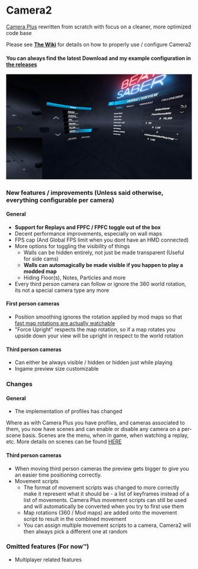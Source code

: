 # Camera2

[Camera Plus](https://github.com/Snow1226/CameraPlus) rewritten from scratch with focus on a cleaner, more optimized code base

Please see [**The Wiki**](https://github.com/kinsi55/CS_BeatSaber_Camera2/wiki) for details on how to properly use / configure Camera2

#### You can always find the latest Download and my example configuration in [the releases](https://github.com/kinsi55/CS_BeatSaber_Camera2/releases)

![Settings Screenshot](Screenshots/settings.jpg)

### New features / improvements (Unless said otherwise, everything configurable per camera)

#### General
- **Support for Replays and FPFC / FPFC toggle out of the box**
- Decent performance improvements, especially on wall maps
- FPS cap (And Global FPS limit when you dont have an HMD connected)
- More options for toggling the visibility of things
	- Walls can be hidden entirely, not just be made transparent (Useful for side cams)
	- **Walls can automagically be made visible if you happen to play a modded map**
	- Hiding Floor(s), Notes, Particles and more
- Every third person camera can follow or ignore the 360 world rotation, its not a special camera type any more

#### First person cameras
- Position smoothing ignores the rotation applied by mod maps so that [fast map rotations are actually watchable](https://www.youtube.com/watch?v=Nt7ZL50dYpI)
- "Force Upright" respects the map rotation, so if a map rotates you upside down your view will be upright in respect to the world rotation

#### Third person cameras
- Can either be always visible / hidden or hidden just while playing
- Ingame preview size customizable

### Changes

#### General
- The implementation of profiles has changed

Where as with Camera Plus you have profiles, and cameras associated to them, you now have scenes and can enable or disable any camera on a per-scene basis. Scenes are the menu, when in game, when watching a replay, etc. More details on scenes can be found [HERE](https://github.com/kinsi55/CS_BeatSaber_Camera2/wiki/Scenes)

#### Third person cameras
- When moving third person cameras the preview gets bigger to give you an easier time positioning correctly.
- Movement scripts
	- The format of movement scripts was changed to more correctly make it represent what it should be - a list of keyframes instead of a list of movements. Camera Plus movement scripts can still be used and will automatically be converted when you try to first use them
	- Map rotations (360 / Mod maps) are added onto the movement script to result in the combined movement
	- You can assign multiple movement scripts to a camera, Camera2 will then always pick a different one at random

### Omitted features (For now™)
- Multiplayer related features

